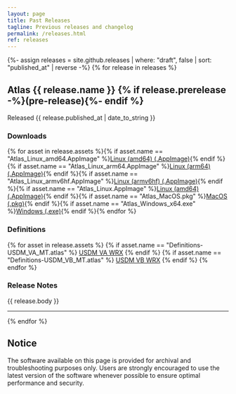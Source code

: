 ```yaml
---
layout: page
title: Past Releases
tagline: Previous releases and changelog
permalink: /releases.html
ref: releases
---
```


{%- assign releases = site.github.releases | where: "draft", false | sort: "published_at" | reverse -%}
{% for release in releases %}

## Atlas {{ release.name }} {% if release.prerelease -%}(pre-release){%- endif %}
Released <time datetime="{{ release.published_at | date_to_xmlschema }}">{{ release.published_at | date_to_string }}</time>
### Downloads
{% for asset in release.assets %}{% if asset.name == "Atlas_Linux_amd64.AppImage" %}<a href="{{ asset.browser_download_url }}" class="btn">Linux (amd64) (.AppImage)</a>{% endif %}{% if asset.name == "Atlas_Linux_arm64.AppImage" %}<a href="{{ asset.browser_download_url }}" class="btn">Linux (arm64) (.AppImage)</a>{% endif %}{% if asset.name == "Atlas_Linux_armv6hf.AppImage" %}<a href="{{ asset.browser_download_url }}" class="btn">Linux (armv6hf) (.AppImage)</a>{% endif %}{% if asset.name == "Atlas_Linux.AppImage" %}<a href="{{ asset.browser_download_url }}" class="btn">Linux (amd64) (.AppImage)</a>{% endif %}{% if asset.name == "Atlas_MacOS.pkg" %}<a href="{{ asset.browser_download_url }}" class="btn">MacOS (.pkg)</a>{% endif %}{% if asset.name == "Atlas_Windows_x64.exe" %}<a href="{{ asset.browser_download_url }}" class="btn">Windows (.exe)</a>{% endif %}{% endfor %}

### Definitions
{% for asset in release.assets %} {% if asset.name == "Definitions-USDM_VA_MT.atlas" %} <a href="{{ asset.browser_download_url }}" class="btn">USDM VA WRX</a> {% endif %} 
{% if asset.name == "Definitions-USDM_VB_MT.atlas" %} <a href="{{ asset.browser_download_url }}" class="btn">USDM VB WRX</a> {% endif %} {% endfor %}
### Release Notes
{{ release.body }}

<hr>

{% endfor %}
## Notice
The software available on this page is provided for archival and troubleshooting purposes only. Users are strongly encouraged to use the latest version of the software whenever possible to ensure optimal performance and security.
